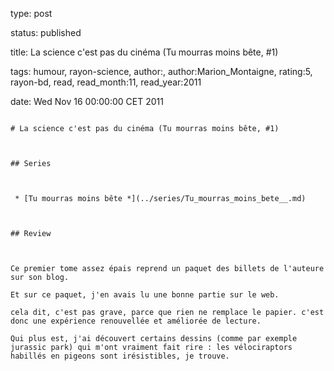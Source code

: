 type: post
status: published
title: La science c'est pas du cinéma (Tu mourras moins bête, #1)
tags:  humour,  rayon-science, author:, author:Marion_Montaigne, rating:5, rayon-bd, read, read_month:11, read_year:2011
date: Wed Nov 16 00:00:00 CET 2011
~~~~~~
# La science c'est pas du cinéma (Tu mourras moins bête, #1)

## Series

 * [Tu mourras moins bête *](../series/Tu_mourras_moins_bete__.md)

## Review

Ce premier tome assez épais reprend un paquet des billets de l'auteure sur son blog.  
Et sur ce paquet, j'en avais lu une bonne partie sur le web.  
cela dit, c'est pas grave, parce que rien ne remplace le papier. c'est donc une expérience renouvellée et améliorée de lecture.  
Qui plus est, j'ai découvert certains dessins (comme par exemple jurassic park) qui m'ont vraiment fait rire : les vélociraptors habillés en pigeons sont irésistibles, je trouve.